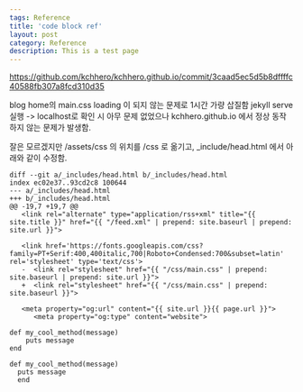 ```yaml
---
tags: Reference
title: 'code block ref'
layout: post
category: Reference
description: This is a test page
---
```


https://github.com/kchhero/kchhero.github.io/commit/3caad5ec5d5b8dffffc40588fb307a8fcd310d35

blog home의 main.css loading 이 되지 않는 문제로 1시간 가량 삽질함
jekyll serve 실행 -> localhost로 확인 시 아무 문제 없었으나
kchhero.github.io 에서 정상 동작 하지 않는 문제가 발생함.

잘은 모르겠지만
/assets/css 의 위치를 /css 로 옮기고,
_include/head.html 에서 아래와 같이 수정함.

```shell?line_numbers=true
diff --git a/_includes/head.html b/_includes/head.html
index ec02e37..93cd2c8 100644
--- a/_includes/head.html
+++ b/_includes/head.html
@@ -19,7 +19,7 @@
   <link rel="alternate" type="application/rss+xml" title="{{ site.title }}" href="{{ "/feed.xml" | prepend: site.baseurl | prepend: site.url }}">

   <link href='https://fonts.googleapis.com/css?family=PT+Serif:400,400italic,700|Roboto+Condensed:700&subset=latin' rel='stylesheet' type='text/css'>
   -  <link rel="stylesheet" href="{{ "/css/main.css" | prepend: site.baseurl | prepend: site.url }}">
   +  <link rel="stylesheet" href="{{ "/css/main.css" | prepend: site.baseurl }}">

   <meta property="og:url" content="{{ site.url }}{{ page.url }}">
      <meta property="og:type" content="website">
```

~~~ ruby?line_numbers=true
def my_cool_method(message)
    puts message
end
~~~

```ruby?line_numbers=false
def my_cool_method(message)
  puts message
  end
```
